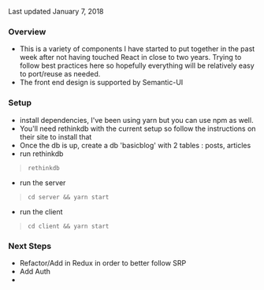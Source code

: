 Last updated January 7, 2018

### Overview
- This is a variety of components I have started to put together in the past week after not
having touched React in close to two years. Trying to follow best practices here so hopefully
everything will be relatively easy to port/reuse as needed.
- The front end design is supported by Semantic-UI


### Setup 
- install dependencies, I've been using yarn but you can use npm as well.
- You'll need rethinkdb with the current setup so follow the instructions on their site to install that
- Once the db is up, create a db 'basicblog' with 2 tables : posts, articles
- run rethinkdb
>```
>rethinkdb
>```
- run the server
>```
> cd server && yarn start
>```
- run the client
>```
> cd client && yarn start
>```

### Next Steps
- Refactor/Add in Redux in order to better follow SRP
- Add Auth
- 